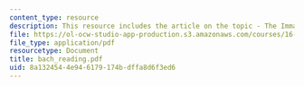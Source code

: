 ```yaml
---
content_type: resource
description: This resource includes the article on the topic - The Immaturity of CMM.
file: https://ol-ocw-studio-app-production.s3.amazonaws.com/courses/16-355j-software-engineering-concepts-fall-2005/8a1324544e946179174bdffa8d6f3ed6_bach_reading.pdf
file_type: application/pdf
resourcetype: Document
title: bach_reading.pdf
uid: 8a132454-4e94-6179-174b-dffa8d6f3ed6
---
```

